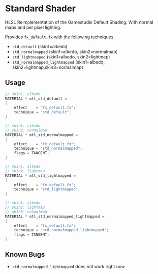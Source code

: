 # Standard Shader

HLSL Reimplementation of the Gamestudio Default Shading. With normal maps and per pixel lighting.

Provides `fx_default.fx` with the following techniques:
- `std_default` (skin1=albedo)
- `std_normalmapped` (skin1=albedo, skin2=normalmap)
- `std_lightmapped` (skin1=albedo, skin2=lightmap)
- `std_normalmapped_lightmapped` (skin1=albedo, skin2=lightmap,skin3=normalmap)

## Usage

```c
// skin1: albedo
MATERIAL * mtl_std_default = 
{
	effect    = "fx_default.fx";
	technique = "std_default";
}

// skin1: albedo
// skin2: normalmap
MATERIAL * mtl_std_normalmapped = 
{
	effect    = "fx_default.fx";
	technique = "std_normalmapped";
	flags = TANGENT;
}

// skin1: albedo
// skin2: lightmap
MATERIAL * mtl_std_lightmapped = 
{
	effect    = "fx_default.fx";
	technique = "std_lightmapped";
}

// skin1: albedo
// skin2: lightmap
// skin3: normalmap
MATERIAL * mtl_std_normalmapped_lightmapped = 
{
	effect    = "fx_default.fx";
	technique = "std_normalmapped_lightmapped";
	flags = TANGENT;
}
```

## Known Bugs
- `std_normalmapped_lightmapped` does not work right now

